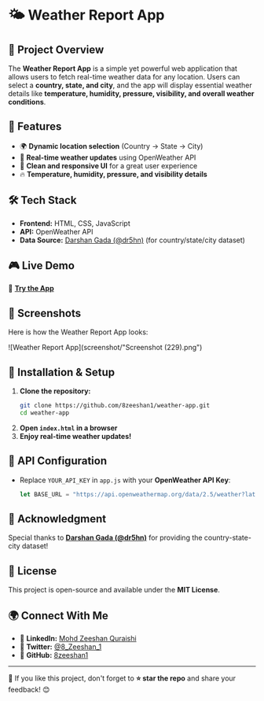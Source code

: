 # 🌤 Weather Report App

## 🚀 Project Overview
The **Weather Report App** is a simple yet powerful web application that allows users to fetch real-time weather data for any location. Users can select a **country, state, and city**, and the app will display essential weather details like **temperature, humidity, pressure, visibility, and overall weather conditions**.

## 🌟 Features
- 🌍 **Dynamic location selection** (Country → State → City)
- 📱 **Real-time weather updates** using OpenWeather API
- 🎨 **Clean and responsive UI** for a great user experience
- 🔥 **Temperature, humidity, pressure, and visibility details**

## 🛠 Tech Stack
- **Frontend:** HTML, CSS, JavaScript
- **API:** OpenWeather API
- **Data Source:** [Darshan Gada (@dr5hn)](https://github.com/dr5hn) (for country/state/city dataset)

## 🎮 Live Demo
🔗 **[Try the App](https://incredible-strudel-52e713.netlify.app/)**

## 📸 Screenshots
Here is how the Weather Report App looks:

![Weather Report App](screenshot/"Screenshot (229).png")

## 🔧 Installation & Setup
1. **Clone the repository:**
   ```sh
   git clone https://github.com/8zeeshan1/weather-app.git
   cd weather-app
   ```
2. **Open `index.html` in a browser**
3. **Enjoy real-time weather updates!**

## 💽 API Configuration
- Replace `YOUR_API_KEY` in `app.js` with your **OpenWeather API Key**:
  ```js
  let BASE_URL = "https://api.openweathermap.org/data/2.5/weather?lat={lat}&lon={lon}&appid=YOUR_API_KEY";
  ```

## 🤝 Acknowledgment
Special thanks to **[Darshan Gada (@dr5hn)](https://github.com/dr5hn)** for providing the country-state-city dataset!

## 📝 License
This project is open-source and available under the **MIT License**.

## 🌍 Connect With Me
- 💼 **LinkedIn:** [Mohd Zeeshan Quraishi](https://www.linkedin.com/in/mohd-zeeshan-quraishi-5478632ba)
- 🐥 **Twitter:** [@8_Zeeshan_1](https://x.com/8_Zeeshan_1)
- 👤 **GitHub:** [8zeeshan1](https://github.com/8zeeshan1)

---
🚀 If you like this project, don't forget to **⭐ star the repo** and share your feedback! 😊
